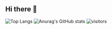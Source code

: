 ## Hi there 👋

<!--
**hrmdmz/hrmdmz** is a ✨ _special_ ✨ repository because its `README.md` (this file) appears on your GitHub profile.

Here are some ideas to get you started:

- 🔭 I’m currently working on ...
- 🌱 I’m currently learning ...
- 👯 I’m looking to collaborate on ...
- 🤔 I’m looking for help with ...
- 💬 Ask me about ...
- 📫 How to reach me: ...
- 😄 Pronouns: ...
- ⚡ Fun fact: ...
-->
![Top Langs](https://github-readme-stats.vercel.app/api/top-langs/hrmdmzanuraghazra)
![Anurag's GitHub stats](https://github-readme-stats.vercel.app/apihrmdmzanuraghazra)
![visitors](https://visitor-badge.glitch.me/badgehrmdmz=page.id&left_color=blue&right_color=red)
